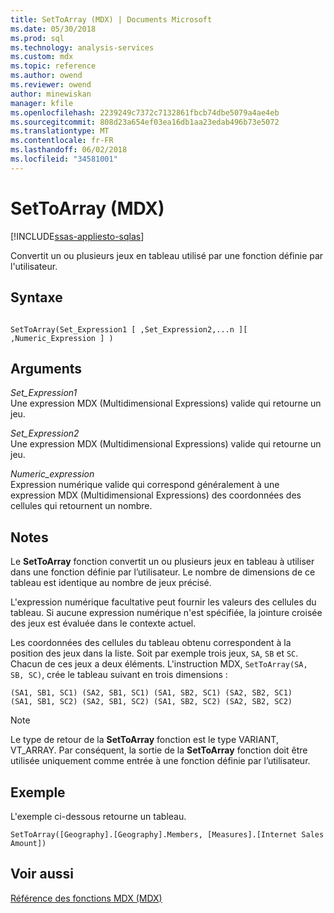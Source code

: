 ```yaml
---
title: SetToArray (MDX) | Documents Microsoft
ms.date: 05/30/2018
ms.prod: sql
ms.technology: analysis-services
ms.custom: mdx
ms.topic: reference
ms.author: owend
ms.reviewer: owend
author: minewiskan
manager: kfile
ms.openlocfilehash: 2239249c7372c7132861fbcb74dbe5079a4ae4eb
ms.sourcegitcommit: 808d23a654ef03ea16db1aa23edab496b73e5072
ms.translationtype: MT
ms.contentlocale: fr-FR
ms.lasthandoff: 06/02/2018
ms.locfileid: "34581001"
---
```

# <a name="settoarray-mdx"></a>SetToArray (MDX)
[!INCLUDE[ssas-appliesto-sqlas](../includes/ssas-appliesto-sqlas.md)]

  Convertit un ou plusieurs jeux en tableau utilisé par une fonction définie par l'utilisateur.  
  
## <a name="syntax"></a>Syntaxe  
  
```  
  
SetToArray(Set_Expression1 [ ,Set_Expression2,...n ][ ,Numeric_Expression ] )  
```  
  
## <a name="arguments"></a>Arguments  
 *Set_Expression1*  
 Une expression MDX (Multidimensional Expressions) valide qui retourne un jeu.  
  
 *Set_Expression2*  
 Une expression MDX (Multidimensional Expressions) valide qui retourne un jeu.  
  
 *Numeric_expression*  
 Expression numérique valide qui correspond généralement à une expression MDX (Multidimensional Expressions) des coordonnées des cellules qui retournent un nombre.  
  
## <a name="remarks"></a>Notes  
 Le **SetToArray** fonction convertit un ou plusieurs jeux en tableau à utiliser dans une fonction définie par l’utilisateur. Le nombre de dimensions de ce tableau est identique au nombre de jeux précisé.  
  
 L'expression numérique facultative peut fournir les valeurs des cellules du tableau. Si aucune expression numérique n'est spécifiée, la jointure croisée des jeux est évaluée dans le contexte actuel.  
  
 Les coordonnées des cellules du tableau obtenu correspondent à la position des jeux dans la liste. Soit par exemple trois jeux, `SA`, `SB` et `SC`. Chacun de ces jeux a deux éléments. L'instruction MDX, `SetToArray(SA, SB, SC)`, crée le tableau suivant en trois dimensions :  
  
```  
(SA1, SB1, SC1) (SA2, SB1, SC1) (SA1, SB2, SC1) (SA2, SB2, SC1)   
(SA1, SB1, SC2) (SA2, SB1, SC2) (SA1, SB2, SC2) (SA2, SB2, SC2)   
```  
  
> [!NOTE]  
>  Le type de retour de la **SetToArray** fonction est le type VARIANT, VT_ARRAY. Par conséquent, la sortie de la **SetToArray** fonction doit être utilisée uniquement comme entrée à une fonction définie par l’utilisateur.  
  
## <a name="example"></a>Exemple  
 L'exemple ci-dessous retourne un tableau.  
  
```  
SetToArray([Geography].[Geography].Members, [Measures].[Internet Sales Amount])  
```  
  
## <a name="see-also"></a>Voir aussi  
 [Référence des fonctions MDX &#40;MDX&#41;](../mdx/mdx-function-reference-mdx.md)  
  
  
